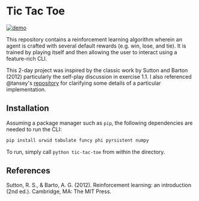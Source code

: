 # Tic Tac Toe

[![demo](https://asciinema.org/a/168616.png)](https://asciinema.org/a/168616)

This repository contains a reinforcement learning algorithm wherein an agent is crafted with several default rewards (e.g. win, lose, and tie). It is trained by playing itself and then allowing the user to interact using a feature-rich CLI.

This 2-day project was inspired by the classic work by Sutton and Barton (2012) particularly the self-play discussion in exercise 1.1. I also referenced @tansey's [repository](https://github.com/tansey/rl-tictactoe/blob/master/tictactoe.py) for clarifying some details of a particular implementation.

## Installation

Assuming a package manager such as `pip`, the following dependencies are needed to run the CLI:

```bash
pip install urwid tabulate funcy phi pyrsistent numpy
```

To run, simply call `python tic-tac-toe` from within the directory.

## References

Sutton, R. S., & Barto, A. G. (2012). Reinforcement learning: an introduction (2nd ed.). Cambridge, MA: The MIT Press.
